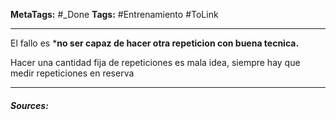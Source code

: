 **MetaTags:** #_Done
**Tags:** #Entrenamiento #ToLink 
- - -
El fallo es ***no ser capaz de hacer otra repeticion con buena tecnica.**

Hacer una cantidad fija de repeticiones es mala idea, siempre hay que medir repeticiones en reserva
- - - 
#### ***Sources:***